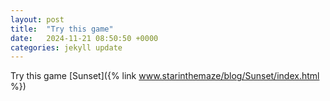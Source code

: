 ```yaml
---
layout: post
title:  "Try this game"
date:   2024-11-21 08:50:50 +0000
categories: jekyll update
---
```


Try this game
[Sunset]({% link www.starinthemaze/blog/Sunset/index.html %})